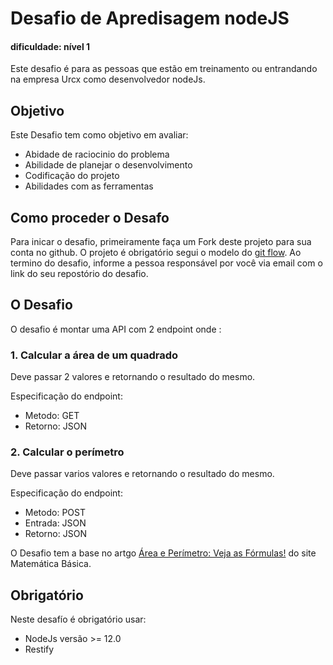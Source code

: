 # Desafio de Apredisagem nodeJS
#### dificuldade: nível 1

Este desafio é para as pessoas que estão em treinamento ou entrandando na empresa Urcx como desenvolvedor nodeJs.

## Objetivo
Este Desafio tem como objetivo em avaliar:
 - Abidade de raciocinio do problema
 - Abilidade de planejar o desenvolvimento
 - Codificação do projeto
 - Abilidades com as ferramentas

## Como proceder o Desafo
Para inicar o desafio, primeiramente faça um Fork deste projeto para sua conta no github.
O projeto é obrigatório segui o modelo do [git flow](http://dominhhai.github.io/git-flow-cheatsheet/index.pt_BR.html).
Ao termino do desafio, informe a pessoa responsável por você via email com o link do seu repostório do desafio.

## O Desafio

O desafio é montar uma API com 2 endpoint onde :
### 1. Calcular a área de um quadrado
Deve passar 2 valores e retornando o resultado do mesmo.

Especificação do endpoint:
 - Metodo: GET
 - Retorno: JSON

### 2. Calcular o perímetro
Deve passar varios valores e retornando o resultado do mesmo.

Especificação do endpoint:
 - Metodo: POST
 - Entrada: JSON
 - Retorno: JSON

O Desafio tem a base no artgo [Área e Perímetro: Veja as Fórmulas!](https://matematicabasica.net/area-e-perimetro/#:~:text=A%20%C3%A1rea%20de%20uma%20figura,altura%20(h)%20do%20objeto.) do site Matemática Básica. 

## Obrigatório
Neste desafío é obrigatório usar:
 - NodeJs versão >= 12.0
 - Restify 
